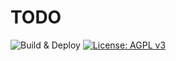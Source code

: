 # TODO

![Build & Deploy](https://github.com/adfernandes/covid19/workflows/Build%20%26%20Deploy/badge.svg?branch=master) [![License: AGPL v3](https://img.shields.io/badge/License-AGPL%20v3-blue.svg)](https://www.gnu.org/licenses/agpl-3.0)
